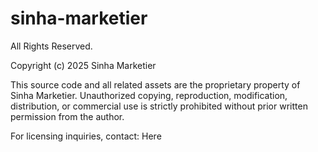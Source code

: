 # sinha-marketier

All Rights Reserved.

Copyright (c) 2025 Sinha Marketier

This source code and all related assets are the proprietary property of Sinha Marketier. Unauthorized copying, reproduction, modification, distribution, or commercial use is strictly prohibited without prior written permission from the author.

For licensing inquiries, contact: Here

